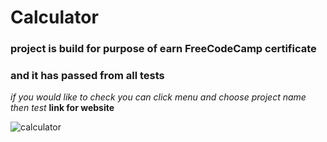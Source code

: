 # Calculator
### project is build for purpose of earn FreeCodeCamp certificate </br>
### and it has passed from all tests

*if you would like to check*
*you can click menu and choose project name then test*
**link for website**

![calculator](https://user-images.githubusercontent.com/71097499/222793262-cb7915a4-86c7-4f77-b44b-5a0353bcf9c0.png)
